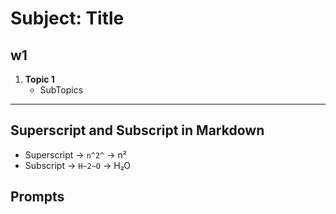 # Subject: Title

## w1

1. **Topic 1**
   - SubTopics

<!--

. **Topic**

   - SubTopics
   - SubTopics
   - SubTopics
 -->

---

<!-- |  Symbol | Use                    | Example                  | -->
<!-- | :-----: | :--------------------- | :----------------------- | -->
<!-- |   `#`   | Main Title             | `# Subject Name`         | -->
<!-- |   `##`  | Lecture / Week Heading | `## Week 1 - Topic Name` | -->
<!-- |   `1.`  | Numbered List (Topics) | `1. Topic`               | -->
<!-- |   `-`   | Sub-points              | `- Explanation`          | -->
<!-- | `** **` | Bold                   | `**Important Term**`     | -->
<!-- |  `_ _`  | Italic                 | `_definition_`           | -->
<!-- |  `---`  | Divider line           | `---`                    | -->

## **Superscript and Subscript in Markdown**

- Superscript → `n^2^` → n²
- Subscript → `H~2~O` → H₂O
   <!-- - ... -->

## **Prompts**

  <!--  where i add - "ans..." or "..." can you add some more core info to make the class notes that help me in preparation also correct the spellings and add topic if i miss in end add bouse guide -->

<!-- give me in code pad so i add in my vs code .md file : what we call code pad or something other -->
